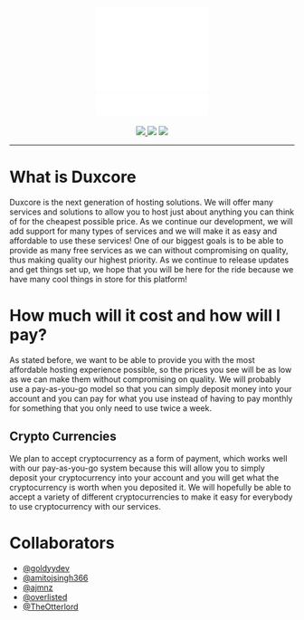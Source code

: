 <p align=center>
  <a href="https://duxcore.co/">
    <img src="assets/duxcore-icon.png"></img><br>
    <img src="assets/duxcore-text.png"></img>
  </a>
  <br><br>
  <a href="https://discord.gg/dTGJ5Bchnq">
    <img src="https://img.shields.io/discord/844279877503025182?label=Discord&logo=discord&logoColor=white&style=for-the-badge" />
  </a>
  <img src="https://img.shields.io/github/license/HoloPanio/duxcore?style=for-the-badge" />
  <a href="https://open.vscode.dev/HoloPanio/duxcore">
    <img src="https://img.shields.io/badge/Open%20in-VSCode-blue?style=for-the-badge">
  </a>
  <hr>
</p>

# What is Duxcore
Duxcore is the next generation of hosting solutions. We will offer many services and solutions to allow you to host just about anything you can think of for the cheapest possible price. As we continue our development, we will add support for many types of services and we will make it as easy and affordable to use these services! One of our biggest goals is to be able to provide as many free services as we can without compromising on quality, thus making quality our highest priority. As we continue to release updates and get things set up, we hope that you will be here for the ride because we have many cool things in store for this platform!

# How much will it cost and how will I pay?
As stated before, we want to be able to provide you with the most affordable hosting experience possible, so the prices you see will be as low as we can make them without compromising on quality. We will probably use a pay-as-you-go model so that you can simply deposit money into your account and you can pay for what you use instead of having to pay monthly for something that you only need to use twice a week. 

## Crypto Currencies
We plan to accept cryptocurrency as a form of payment, which works well with our pay-as-you-go system because this will allow you to simply deposit your cryptocurrency into your account and you will get what the cryptocurrency is worth when you deposited it. We will hopefully be able to accept a variety of different cryptocurrencies to make it easy for everybody to use cryptocurrency with our services.


# Collaborators

- [@goldyydev](https://github.com/goldyydev)
- [@amitojsingh366](https://github.com/amitojsingh366)
- [@ajmnz](https://github.com/ajmnz)
- [@overlisted](https://github.com/overlisted)
- [@TheOtterlord](https://github.com/TheOtterlord)
